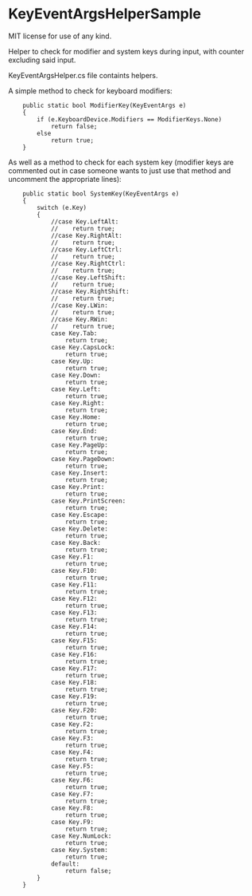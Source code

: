 # KeyEventArgsHelperSample
MIT license for use of any kind.

Helper to check for modifier and system keys during input, with counter excluding said input.

KeyEventArgsHelper.cs file containts helpers.

A simple method to check for keyboard modifiers:

        public static bool ModifierKey(KeyEventArgs e)
        {
            if (e.KeyboardDevice.Modifiers == ModifierKeys.None)
                return false;
            else
                return true;
        }

As well as a method to check for each system key (modifier keys are commented out in case someone wants to just use that method and uncomment the appropriate lines):

        public static bool SystemKey(KeyEventArgs e)
        {
            switch (e.Key)
            {
                //case Key.LeftAlt:
                //    return true;
                //case Key.RightAlt:
                //    return true;
                //case Key.LeftCtrl:
                //    return true;
                //case Key.RightCtrl:
                //    return true;
                //case Key.LeftShift:
                //    return true;
                //case Key.RightShift:
                //    return true;
                //case Key.LWin:
                //    return true;
                //case Key.RWin:
                //    return true;
                case Key.Tab:
                    return true;
                case Key.CapsLock:
                    return true;
                case Key.Up:
                    return true;
                case Key.Down:
                    return true;
                case Key.Left:
                    return true;
                case Key.Right:
                    return true;
                case Key.Home:
                    return true;
                case Key.End:
                    return true;
                case Key.PageUp:
                    return true;
                case Key.PageDown:
                    return true;
                case Key.Insert:
                    return true;
                case Key.Print:
                    return true;
                case Key.PrintScreen:
                    return true;
                case Key.Escape:
                    return true;
                case Key.Delete:
                    return true;
                case Key.Back:
                    return true;
                case Key.F1:
                    return true;
                case Key.F10:
                    return true;
                case Key.F11:
                    return true;
                case Key.F12:
                    return true;
                case Key.F13:
                    return true;
                case Key.F14:
                    return true;
                case Key.F15:
                    return true;
                case Key.F16:
                    return true;
                case Key.F17:
                    return true;
                case Key.F18:
                    return true;
                case Key.F19:
                    return true;
                case Key.F20:
                    return true;
                case Key.F2:
                    return true;
                case Key.F3:
                    return true;
                case Key.F4:
                    return true;
                case Key.F5:
                    return true;
                case Key.F6:
                    return true;
                case Key.F7:
                    return true;
                case Key.F8:
                    return true;
                case Key.F9:
                    return true;
                case Key.NumLock:
                    return true;
                case Key.System:
                    return true;
                default:
                    return false;
            }
        }

